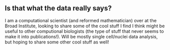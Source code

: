 ## Is that what the data really says?
I am a computational scientist (and reformed mathematician) over at the Broad Institute, looking to share some of the cool stuff I find I think might be useful to other computional biologists (the type of stuff that never seems to make it into publications!). Will be mostly single cell/nuclei data analysis, but hoping to share some other cool stuff as well!
